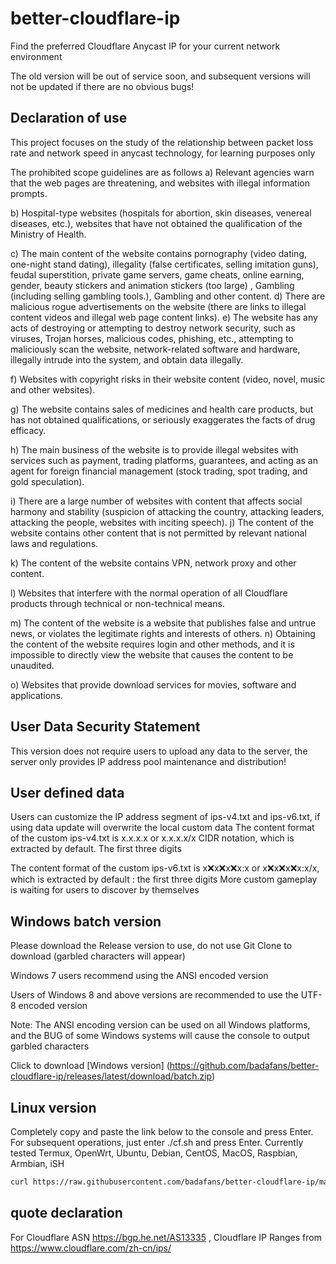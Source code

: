 # better-cloudflare-ip

Find the preferred Cloudflare Anycast IP for your current network environment

The old version will be out of service soon, and subsequent versions will not be updated if there are no obvious bugs!

## Declaration of use

This project focuses on the study of the relationship between packet loss rate and network speed in anycast technology, for learning purposes only

The prohibited scope guidelines are as follows
a) Relevant agencies warn that the web pages are threatening, and websites with illegal information prompts.

b) Hospital-type websites (hospitals for abortion, skin diseases, venereal diseases, etc.), websites that have not obtained the qualification of the Ministry of Health.

c) The main content of the website contains pornography (video dating, one-night stand dating), illegality (false certificates, selling imitation guns), feudal superstition, private game servers, game cheats, online earning, gender, beauty stickers and animation stickers (too large) , Gambling (including selling gambling tools.), Gambling and other content.
d) There are malicious rogue advertisements on the website (there are links to illegal content videos and illegal web page content links).
e) The website has any acts of destroying or attempting to destroy network security, such as viruses, Trojan horses, malicious codes, phishing, etc., attempting to maliciously scan the website, network-related software and hardware, illegally intrude into the system, and obtain data illegally.

f) Websites with copyright risks in their website content (video, novel, music and other websites).

g) The website contains sales of medicines and health care products, but has not obtained qualifications, or seriously exaggerates the facts of drug efficacy.

h) The main business of the website is to provide illegal websites with services such as payment, trading platforms, guarantees, and acting as an agent for foreign financial management (stock trading, spot trading, and gold speculation).

i) There are a large number of websites with content that affects social harmony and stability (suspicion of attacking the country, attacking leaders, attacking the people, websites with inciting speech).
j) The content of the website contains other content that is not permitted by relevant national laws and regulations.

k) The content of the website contains VPN, network proxy and other content.

l) Websites that interfere with the normal operation of all Cloudflare products through technical or non-technical means.

m) The content of the website is a website that publishes false and untrue news, or violates the legitimate rights and interests of others.
n) Obtaining the content of the website requires login and other methods, and it is impossible to directly view the website that causes the content to be unaudited.

o) Websites that provide download services for movies, software and applications.


## User Data Security Statement

This version does not require users to upload any data to the server, the server only provides IP address pool maintenance and distribution!

## User defined data

Users can customize the IP address segment of ips-v4.txt and ips-v6.txt, if using data update will overwrite the local custom data
The content format of the custom ips-v4.txt is x.x.x.x or x.x.x.x/x CIDR notation, which is extracted by default. The first three digits

The content format of the custom ips-v6.txt is x:x:x:x:x:x:x:x or x:x:x:x:x:x:x:x/x, which is extracted by default : the first three digits
More custom gameplay is waiting for users to discover by themselves

## Windows batch version

Please download the Release version to use, do not use Git Clone to download (garbled characters will appear)

Windows 7 users recommend using the ANSI encoded version

Users of Windows 8 and above versions are recommended to use the UTF-8 encoded version

Note: The ANSI encoding version can be used on all Windows platforms, and the BUG of some Windows systems will cause the console to output garbled characters

Click to download [Windows version] (https://github.com/badafans/better-cloudflare-ip/releases/latest/download/batch.zip)

## Linux version

Completely copy and paste the link below to the console and press Enter. For subsequent operations, just enter ./cf.sh and press Enter.
Currently tested Termux, OpenWrt, Ubuntu, Debian, CentOS, MacOS, Raspbian, Armbian, iSH
``` bash
curl https://raw.githubusercontent.com/badafans/better-cloudflare-ip/master/shell/cf.sh -o cf.sh && chmod +x cf.sh && ./cf.sh
```

## quote declaration

For Cloudflare ASN https://bgp.he.net/AS13335 , Cloudflare IP Ranges from https://www.cloudflare.com/zh-cn/ips/
